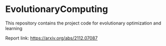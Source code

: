 # EvolutionaryComputing

This repository contains the project code for evolutionary optimization and learning

Report link: https://arxiv.org/abs/2112.07087
